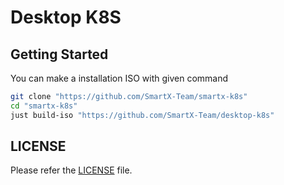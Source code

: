 # Desktop K8S

## Getting Started

You can make a installation ISO with given command

```bash
git clone "https://github.com/SmartX-Team/smartx-k8s"
cd "smartx-k8s"
just build-iso "https://github.com/SmartX-Team/desktop-k8s"
```

## LICENSE

Please refer the [LICENSE](/LICENSE) file.
